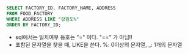 ```sql
SELECT FACTORY_ID, FACTORY_NAME, ADDRESS
FROM FOOD_FACTORY
WHERE ADDRESS LIKE "강원도%"
ORDER BY FACTORY_ID;
```

- sql에서는 일치여부 등호는 "=" 이다. "==" 가 아님!!
- 포함된 문자열을 찾을 때, LIKE을 쓴다. %: 0이상의 문자열, _: 1개의 문자열